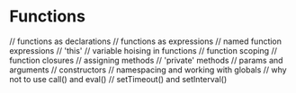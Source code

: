 # Functions


// functions as declarations
// functions as expressions
// named function expressions
// 'this'
// variable hoising in functions
// function scoping
// function closures
// assigning methods
// 'private' methods
// params and arguments
// constructors
// namespacing and working with globals
// why not to use call() and eval()
// setTimeout() and setInterval()
